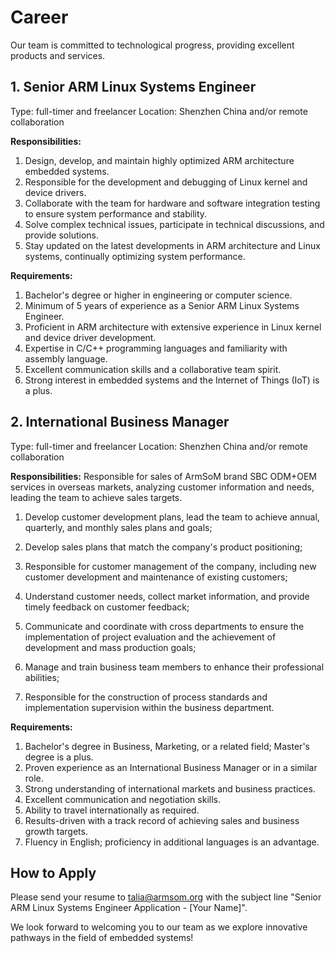 # Career

Our team is committed to technological progress, providing excellent products and services.



## 1. Senior ARM Linux Systems Engineer

Type: full-timer and freelancer
Location: Shenzhen China and/or remote collaboration 

**Responsibilities:**

1. Design, develop, and maintain highly optimized ARM architecture embedded systems.
2. Responsible for the development and debugging of Linux kernel and device drivers.
3. Collaborate with the team for hardware and software integration testing to ensure system performance and stability.
4. Solve complex technical issues, participate in technical discussions, and provide solutions.
5. Stay updated on the latest developments in ARM architecture and Linux systems, continually optimizing system performance.

**Requirements:**

1. Bachelor's degree or higher in engineering or computer science.
2. Minimum of 5 years of experience as a Senior ARM Linux Systems Engineer.
3. Proficient in ARM architecture with extensive experience in Linux kernel and device driver development.
4. Expertise in C/C++ programming languages and familiarity with assembly language.
5. Excellent communication skills and a collaborative team spirit.
6. Strong interest in embedded systems and the Internet of Things (IoT) is a plus.

## 2. International Business Manager

Type: full-timer and freelancer
Location: Shenzhen China and/or remote collaboration 


**Responsibilities:**
Responsible for sales of ArmSoM brand SBC ODM+OEM services in overseas markets, analyzing customer information and needs, leading the team to achieve sales targets.

1. Develop customer development plans, lead the team to achieve annual, quarterly, and monthly sales plans and goals;

2. Develop sales plans that match the company's product positioning;

3. Responsible for customer management of the company, including new customer development and maintenance of existing customers;

4. Understand customer needs, collect market information, and provide timely feedback on customer feedback;

5. Communicate and coordinate with cross departments to ensure the implementation of project evaluation and the achievement of development and mass production goals;

6. Manage and train business team members to enhance their professional abilities;

7. Responsible for the construction of process standards and implementation supervision within the business department.

**Requirements:**

1. Bachelor's degree in Business, Marketing, or a related field; Master's degree is a plus.
2. Proven experience as an International Business Manager or in a similar role.
3. Strong understanding of international markets and business practices.
4. Excellent communication and negotiation skills.
5. Ability to travel internationally as required.
6. Results-driven with a track record of achieving sales and business growth targets.
7. Fluency in English; proficiency in additional languages is an advantage.


## How to Apply

Please send your resume to talia@armsom.org with the subject line "Senior ARM Linux Systems Engineer Application - [Your Name]".

We look forward to welcoming you to our team as we explore innovative pathways in the field of embedded systems!


